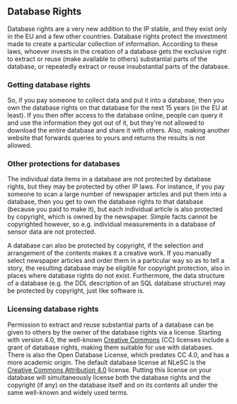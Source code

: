 ## Database Rights

Database rights are a very new addition to the IP stable, and they exist only in the EU and a few other countries. Database rights protect the investment made to create a particular collection of information. According to these laws, whoever invests in the creation of a database gets the exclusive right to extract or reuse (make available to others) substantial parts of the database, or repeatedly extract or reuse insubstantial parts of the database.

### Getting database rights

So, if you pay someone to collect data and put it into a database, then you own the database rights on that database for the next 15 years (in the EU at least). If you then offer access to the database online, people can query it and use the information they got out of it, but they're not allowed to download the entire database and share it with others. Also, making another website that forwards queries to yours and returns the results is not allowed.

### Other protections for databases

The individual data items in a database are not protected by database rights, but they may be protected by other IP laws. For instance, if you pay someone to scan a large number of newspaper articles and put them into a database, then you get to own the database rights to that database (because you paid to make it), but each individual article is also protected by copyright, which is owned by the newspaper. Simple facts cannot be copyrighted however, so e.g. individual measurements in a database of sensor data are not protected.

A database can also be protected by copyright, if the selection and arrangement of the contents makes it a creative work. If you manually select newspaper articles and order them in a particular way so as to tell a story, the resulting database may be eligible for copyright protection, also in places where database rights do not exist. Furthermore, the data structure of a database (e.g. the DDL description of an SQL database structure) may be protected by copyright, just like software is.

### Licensing database rights

Permission to extract and reuse substantial parts of a database can be given to others by the owner of the database rights via a license. Starting with version 4.0, the well-known [Creative Commons](https://www.creativecommons.org) (CC) licenses include a grant of database rights, making them suitable for use with databases. There is also the Open Database License, which predates CC 4.0, and has a more academic origin. The default database license at NLeSC is the [Creative Commons Attribution 4.0](https://creativecommons.org/licenses/by/4.0/) license. Putting this license on your database will simultaneously license both the database rights and the copyright (if any) on the database itself and on its contents all under the same well-known and widely used terms.

